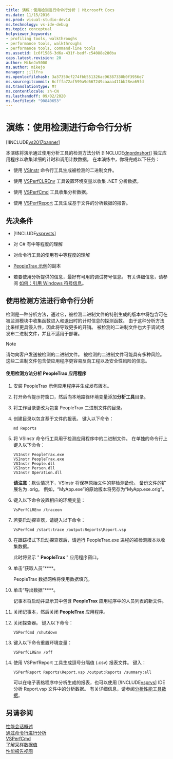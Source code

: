 ```yaml
---
title: 演练：使用检测进行命令行分析 | Microsoft Docs
ms.date: 11/15/2016
ms.prod: visual-studio-dev14
ms.technology: vs-ide-debug
ms.topic: conceptual
helpviewer_keywords:
- profiling tools, walkthroughs
- performance tools, walkthroughs
- performance tools, command-line tools
ms.assetid: 1c6f1586-3d6a-431f-bedf-c54088e280ba
caps.latest.revision: 20
author: MikeJo5000
ms.author: mikejo
manager: jillfra
ms.openlocfilehash: 3a37350cf274fbb551326ac96387330b0f3956e7
ms.sourcegitcommit: 6cfffa72af599a9d667249caaaa411bb28ea69fd
ms.translationtype: MT
ms.contentlocale: zh-CN
ms.lasthandoff: 09/02/2020
ms.locfileid: "90840653"
---
```

# <a name="walkthrough-command-line-profiling-using-instrumentation"></a>演练：使用检测进行命令行分析
[!INCLUDE[vs2017banner](../includes/vs2017banner.md)]

本演练将演示通过使用分析工具的检测方法分析 [!INCLUDE[dnprdnshort](../includes/dnprdnshort-md.md)] 独立应用程序以收集详细的计时和调用计数数据。 在本演练中，你将完成以下任务：  
  
- 使用 [VSInstr](../profiling/vsinstr.md) 命令行工具生成被检测的二进制文件。  
  
- 使用 [VSPerfCLREnv](../profiling/vsperfclrenv.md) 工具设置环境变量以收集 .NET 分析数据。  
  
- 使用 [VSPerfCmd](../profiling/vsperfcmd.md) 工具收集分析数据。  
  
- 使用 [VSPerfReport](../profiling/vsperfreport.md) 工具生成基于文件的分析数据的报告。  
  
## <a name="prerequisites"></a>先决条件  
  
- [!INCLUDE[vsprvsts](../includes/vsprvsts-md.md)]  
  
- 对 C# 有中等程度的理解  
  
- 对命令行工具的使用有中等程度的理解  
  
- [PeopleTrax 示例](../profiling/peopletrax-sample-profiling-tools.md)的副本  
  
- 若要使用分析提供的信息，最好有可用的调试符号信息。 有关详细信息，请参阅 [如何：引用 Windows 符号信息](../profiling/how-to-reference-windows-symbol-information.md)。  
  
## <a name="command-line-profiling-using-the-instrumentation-method"></a>使用检测方法进行命令行分析  
 检测是一种分析方法，通过它，被检测二进制文件的特别生成的版本中将包含可在被监测模块中收集函数进入和退出时的计时信息的探测函数。 由于这种分析方法比采样更具侵入性，因此将导致更多的开销。 被检测的二进制文件也大于调试或发布二进制文件，并且不适用于部署。  
  
> [!NOTE]
> 请勿向客户发送被检测的二进制文件。 被检测的二进制文件可能具有多种风险。 这些二进制文件包含使应用程序更容易反向工程以及安全性风险的信息。  
  
#### <a name="to-profile-the-peopletrax-application-by-using-the-instrumentation-method"></a>使用检测方法分析 PeopleTrax 应用程序  
  
1. 安装 PeopleTrax 示例应用程序并生成发布版本。  
  
2. 打开命令提示符窗口，然后向本地路径环境变量添加**分析工具**目录。  
  
3. 将工作目录更改为包含 PeopleTrax 二进制文件的目录。  
  
4. 创建目录以包含基于文件的报表。 键入以下命令：  
  
    ```  
    md Reports  
    ```  
  
5. 将 VSInstr 命令行工具用于检测应用程序中的二进制文件。 在单独的命令行上键入以下命令：  
  
    ```  
    VSInstr PeopleTrax.exe  
    VSInstr PeopleTrax.exe  
    VSInstr People.dll  
    VSInstr Person.dll  
    VSInstr Operation.dll  
    ```  
  
     **请注意**：默认情况下，VSInstr 将保存原始文件的非检测备份。 备份文件的扩展名为 .orig。 例如，“MyApp.exe”的原始版本将另存为“MyApp.exe.orig”。  
  
6. 键入以下命令设置相应的环境变量：  
  
    ```  
    VsPerfCLREnv /traceon  
    ```  
  
7. 若要启动探查器，请键入以下命令：  
  
    ```  
    VsPerfCmd /start:trace /output:Reports\Report.vsp  
    ```  
  
8. 在跟踪模式下启动探查器后，请运行 PeopleTrax.exe 进程的被检测版本以收集数据。  
  
     此时将显示 " **PeopleTrax** " 应用程序窗口。  
  
9. 单击“获取人员”****。  
  
     PeopleTrax 数据网格将使用数据填充。  
  
10. 单击“导出数据”****。  
  
     记事本将启动并显示其中包含 **PeopleTrax** 应用程序中的人员列表的新文件。  
  
11. 关闭记事本，然后关闭 **PeopleTrax** 应用程序。  
  
12. 关闭探查器。 键入以下命令：  
  
    ```  
    VSPerfCmd /shutdown  
    ```  
  
13. 键入以下命令重置环境变量：  
  
    ```  
    VSPerfCLREnv /off  
    ```  
  
14. 使用 VSPerfReport 工具生成逗号分隔值 (.csv) 报表文件。 键入：  
  
    ```  
    VSPerfReport Reports\Report.vsp /output:Reports /summary:all  
    ```  
  
     可以在电子表格程序中分析生成的报表，也可以使用 [!INCLUDE[vsprvs](../includes/vsprvs-md.md)] IDE 分析 Report.vsp 文件中的分析数据。 有关详细信息，请参阅[分析性能工具数据](../profiling/analyzing-performance-tools-data.md)。  
  
## <a name="see-also"></a>另请参阅  
 [性能会话概述](../profiling/performance-session-overview.md)   
 [通过命令行进行分析](../profiling/using-the-profiling-tools-from-the-command-line.md)   
 [VSPerfCmd](../profiling/vsperfcmd.md)   
 [了解采样数据值](../profiling/understanding-sampling-data-values.md)   
 [性能报告视图](../profiling/performance-report-views.md)
